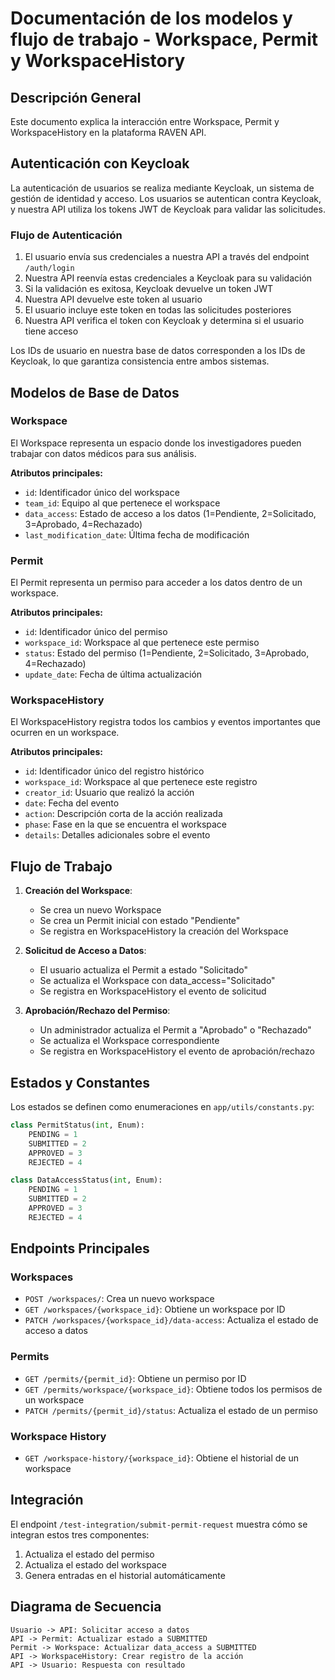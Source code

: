 # Documentación de los modelos y flujo de trabajo - Workspace, Permit y WorkspaceHistory

## Descripción General

Este documento explica la interacción entre Workspace, Permit y WorkspaceHistory en la plataforma RAVEN API.

## Autenticación con Keycloak

La autenticación de usuarios se realiza mediante Keycloak, un sistema de gestión de identidad y acceso. Los usuarios se autentican contra Keycloak, y nuestra API utiliza los tokens JWT de Keycloak para validar las solicitudes.

### Flujo de Autenticación

1. El usuario envía sus credenciales a nuestra API a través del endpoint `/auth/login`
2. Nuestra API reenvía estas credenciales a Keycloak para su validación
3. Si la validación es exitosa, Keycloak devuelve un token JWT
4. Nuestra API devuelve este token al usuario
5. El usuario incluye este token en todas las solicitudes posteriores
6. Nuestra API verifica el token con Keycloak y determina si el usuario tiene acceso

Los IDs de usuario en nuestra base de datos corresponden a los IDs de Keycloak, lo que garantiza consistencia entre ambos sistemas.

## Modelos de Base de Datos

### Workspace

El Workspace representa un espacio donde los investigadores pueden trabajar con datos médicos para sus análisis.

**Atributos principales:**
- `id`: Identificador único del workspace
- `team_id`: Equipo al que pertenece el workspace
- `data_access`: Estado de acceso a los datos (1=Pendiente, 2=Solicitado, 3=Aprobado, 4=Rechazado)
- `last_modification_date`: Última fecha de modificación

### Permit

El Permit representa un permiso para acceder a los datos dentro de un workspace.

**Atributos principales:**
- `id`: Identificador único del permiso
- `workspace_id`: Workspace al que pertenece este permiso
- `status`: Estado del permiso (1=Pendiente, 2=Solicitado, 3=Aprobado, 4=Rechazado)
- `update_date`: Fecha de última actualización

### WorkspaceHistory

El WorkspaceHistory registra todos los cambios y eventos importantes que ocurren en un workspace.

**Atributos principales:**
- `id`: Identificador único del registro histórico
- `workspace_id`: Workspace al que pertenece este registro
- `creator_id`: Usuario que realizó la acción
- `date`: Fecha del evento
- `action`: Descripción corta de la acción realizada
- `phase`: Fase en la que se encuentra el workspace
- `details`: Detalles adicionales sobre el evento

## Flujo de Trabajo

1. **Creación del Workspace**:
   - Se crea un nuevo Workspace
   - Se crea un Permit inicial con estado "Pendiente"
   - Se registra en WorkspaceHistory la creación del Workspace

2. **Solicitud de Acceso a Datos**:
   - El usuario actualiza el Permit a estado "Solicitado"
   - Se actualiza el Workspace con data_access="Solicitado"
   - Se registra en WorkspaceHistory el evento de solicitud

3. **Aprobación/Rechazo del Permiso**:
   - Un administrador actualiza el Permit a "Aprobado" o "Rechazado"
   - Se actualiza el Workspace correspondiente
   - Se registra en WorkspaceHistory el evento de aprobación/rechazo

## Estados y Constantes

Los estados se definen como enumeraciones en `app/utils/constants.py`:

```python
class PermitStatus(int, Enum):
    PENDING = 1
    SUBMITTED = 2
    APPROVED = 3
    REJECTED = 4

class DataAccessStatus(int, Enum):
    PENDING = 1
    SUBMITTED = 2
    APPROVED = 3
    REJECTED = 4
```

## Endpoints Principales

### Workspaces

- `POST /workspaces/`: Crea un nuevo workspace
- `GET /workspaces/{workspace_id}`: Obtiene un workspace por ID
- `PATCH /workspaces/{workspace_id}/data-access`: Actualiza el estado de acceso a datos

### Permits

- `GET /permits/{permit_id}`: Obtiene un permiso por ID
- `GET /permits/workspace/{workspace_id}`: Obtiene todos los permisos de un workspace
- `PATCH /permits/{permit_id}/status`: Actualiza el estado de un permiso

### Workspace History

- `GET /workspace-history/{workspace_id}`: Obtiene el historial de un workspace

## Integración

El endpoint `/test-integration/submit-permit-request` muestra cómo se integran estos tres componentes:
1. Actualiza el estado del permiso
2. Actualiza el estado del workspace
3. Genera entradas en el historial automáticamente

## Diagrama de Secuencia

```
Usuario -> API: Solicitar acceso a datos
API -> Permit: Actualizar estado a SUBMITTED
Permit -> Workspace: Actualizar data_access a SUBMITTED
API -> WorkspaceHistory: Crear registro de la acción
API -> Usuario: Respuesta con resultado
```
